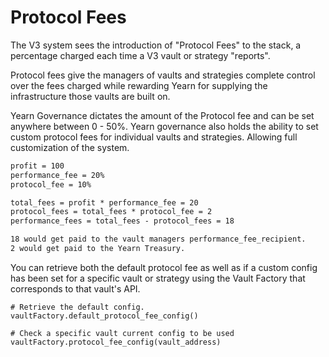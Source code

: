 # Protocol Fees

The V3 system sees the introduction of "Protocol Fees" to the stack, a percentage charged each time a V3 vault or strategy "reports".

Protocol fees give the managers of vaults and strategies complete control over the fees charged while rewarding Yearn for supplying the infrastructure those vaults are built on.

Yearn Governance dictates the amount of the Protocol fee and can be set anywhere between 0 - 50%. Yearn governance also holds the ability to set custom protocol fees for individual vaults and strategies. Allowing full customization of the system.

```markdown title="Example"
profit = 100
performance_fee = 20%
protocol_fee = 10%

total_fees = profit * performance_fee = 20
protocol_fees = total_fees * protocol_fee = 2
performance_fees = total_fees - protocol_fees = 18

18 would get paid to the vault managers performance_fee_recipient.
2 would get paid to the Yearn Treasury.
```

You can retrieve both the default protocol fee as well as if a custom config has been set for a specific vault or strategy using the Vault Factory that corresponds to that vault's API.

``` solidity title="Examples"
# Retrieve the default config.
vaultFactory.default_protocol_fee_config()

# Check a specific vault current config to be used
vaultFactory.protocol_fee_config(vault_address)
```
